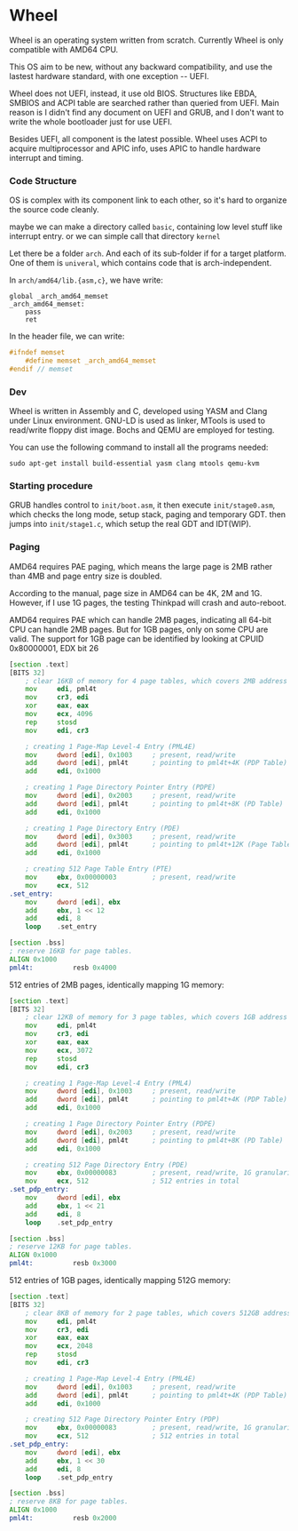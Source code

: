 Wheel
=====

Wheel is an operating system written from scratch. Currently Wheel is only compatible with AMD64 CPU.

This OS aim to be new, without any backward compatibility, and use the lastest hardware standard, with one exception -- UEFI.

Wheel does not UEFI, instead, it use old BIOS. Structures like EBDA, SMBIOS and ACPI table are searched rather than queried from UEFI. Main reason is I didn't find any document on UEFI and GRUB, and I don't want to write the whole bootloader just for use UEFI.

Besides UEFI, all component is the latest possible. Wheel uses ACPI to acquire multiprocessor and APIC info, uses APIC to handle hardware interrupt and timing.

### Code Structure

OS is complex with its component link to each other, so it's hard to organize the source code cleanly.

maybe we can make a directory called `basic`, containing low level stuff like interrupt entry. or we can simple call that directory `kernel`

Let there be a folder `arch`. And each of its sub-folder if for a target platform. One of them is `univeral`, which contains code that is arch-independent.

In `arch/amd64/lib.{asm,c}`, we have write:

```
global _arch_amd64_memset
_arch_amd64_memset:
    pass
    ret
```

In the header file, we can write:

``` h
#ifndef memset
    #define memset _arch_amd64_memset
#endif // memset
```

### Dev

Wheel is written in Assembly and C, developed using YASM and Clang under Linux environment. GNU-LD is used as linker, MTools is used to read/write floppy dist image. Bochs and QEMU are employed for testing.

You can use the following command to install all the programs needed:

~~~
sudo apt-get install build-essential yasm clang mtools qemu-kvm
~~~

### Starting procedure

GRUB handles control to `init/boot.asm`, it then execute `init/stage0.asm`, which checks the long mode, setup stack, paging and temporary GDT. then jumps into `init/stage1.c`, which setup the real GDT and IDT(WIP).

### Paging

AMD64 requires PAE paging, which means the large page is 2MB rather than 4MB and page entry size is doubled.

According to the manual, page size in AMD64 can be 4K, 2M and 1G. However, if I use 1G pages, the testing Thinkpad will crash and auto-reboot.

AMD64 requires PAE which can handle 2MB pages, indicating all 64-bit CPU can handle 2MB pages. But for 1GB pages, only on some CPU are valid. The support for 1GB page can be identified by looking at CPUID 0x80000001, EDX bit 26

``` asm
[section .text]
[BITS 32]
    ; clear 16KB of memory for 4 page tables, which covers 2MB address space.
    mov     edi, pml4t
    mov     cr3, edi
    xor     eax, eax
    mov     ecx, 4096
    rep     stosd
    mov     edi, cr3

    ; creating 1 Page-Map Level-4 Entry (PML4E)
    mov     dword [edi], 0x1003     ; present, read/write
    add     dword [edi], pml4t      ; pointing to pml4t+4K (PDP Table)
    add     edi, 0x1000

    ; creating 1 Page Directory Pointer Entry (PDPE)
    mov     dword [edi], 0x2003     ; present, read/write
    add     dword [edi], pml4t      ; pointing to pml4t+8K (PD Table)
    add     edi, 0x1000

    ; creating 1 Page Directory Entry (PDE)
    mov     dword [edi], 0x3003     ; present, read/write
    add     dword [edi], pml4t      ; pointing to pml4t+12K (Page Table)
    add     edi, 0x1000

    ; creating 512 Page Table Entry (PTE)
    mov     ebx, 0x00000003         ; present, read/write
    mov     ecx, 512
.set_entry:
    mov     dword [edi], ebx
    add     ebx, 1 << 12
    add     edi, 8
    loop    .set_entry

[section .bss]
; reserve 16KB for page tables.
ALIGN 0x1000
pml4t:          resb 0x4000
```

512 entries of 2MB pages, identically mapping 1G memory:

``` asm
[section .text]
[BITS 32]
    ; clear 12KB of memory for 3 page tables, which covers 1GB address space.
    mov     edi, pml4t
    mov     cr3, edi
    xor     eax, eax
    mov     ecx, 3072
    rep     stosd
    mov     edi, cr3

    ; creating 1 Page-Map Level-4 Entry (PML4)
    mov     dword [edi], 0x1003     ; present, read/write
    add     dword [edi], pml4t      ; pointing to pml4t+4K (PDP Table)
    add     edi, 0x1000

    ; creating 1 Page Directory Pointer Entry (PDPE)
    mov     dword [edi], 0x2003     ; present, read/write
    add     dword [edi], pml4t      ; pointing to pml4t+8K (PD Table)
    add     edi, 0x1000

    ; creating 512 Page Directory Entry (PDE)
    mov     ebx, 0x00000083         ; present, read/write, 1G granularity
    mov     ecx, 512                ; 512 entries in total
.set_pdp_entry:
    mov     dword [edi], ebx
    add     ebx, 1 << 21
    add     edi, 8
    loop    .set_pdp_entry

[section .bss]
; reserve 12KB for page tables.
ALIGN 0x1000
pml4t:          resb 0x3000
```

512 entries of 1GB pages, identically mapping 512G memory:

``` asm
[section .text]
[BITS 32]
    ; clear 8KB of memory for 2 page tables, which covers 512GB address space.
    mov     edi, pml4t
    mov     cr3, edi
    xor     eax, eax
    mov     ecx, 2048
    rep     stosd
    mov     edi, cr3

    ; creating 1 Page-Map Level-4 Entry (PML4E)
    mov     dword [edi], 0x1003     ; present, read/write
    add     dword [edi], pml4t      ; pointing to pml4t+4K (PDP Table)
    add     edi, 0x1000

    ; creating 512 Page Directory Pointer Entry (PDP)
    mov     ebx, 0x00000083         ; present, read/write, 1G granularity
    mov     ecx, 512                ; 512 entries in total
.set_pdp_entry:
    mov     dword [edi], ebx
    add     ebx, 1 << 30
    add     edi, 8
    loop    .set_pdp_entry

[section .bss]
; reserve 8KB for page tables.
ALIGN 0x1000
pml4t:          resb 0x2000
```